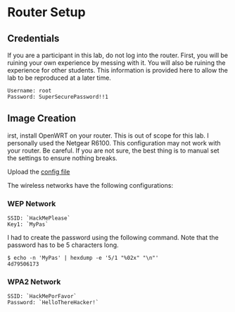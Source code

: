 # Router Setup #

## Credentials ##
If you are a participant in this lab, do not log into the router. First, you will be ruining your own experience by messing with it. You will also be ruining the experience for other students. This information is provided here to allow the lab to be reproduced at a later time.

```
Username: root
Password: SuperSecurePassword!!1
```

## Image Creation ##
irst, install OpenWRT on your router. This is out of scope for this lab. I personally used the Netgear R6100. This configuration may not work with your router. Be careful. If you are not sure, the best thing is to manual set the settings to ensure nothing breaks.

Upload the [config file](./backup-OpenWrt-2019-01-30.tar.gz)

The wireless networks have the following configurations:

### WEP Network ###
```
SSID: `HackMePlease`
Key1: `MyPas`
```

I had to create the password using the following command. Note that the password has to be 5 characters long.
```
$ echo -n 'MyPas' | hexdump -e '5/1 "%02x" "\n"'
4d79506173
```

### WPA2 Network ###
```
SSID: `HackMePorFavor`
Password: `HelloThereHacker!`
```


